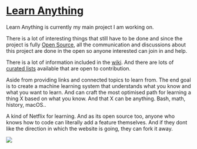 # [Learn Anything](https://learn-anything.xyz)
Learn Anything is currently my main project I am working on.

There is a lot of interesting things that still have to be done and since the project is fully [Open Source](https://github.com/learn-anything/learn-anything), all the communication and discussions about this project are done in the open so anyone interested can join in and help.

There is a lot of information included in the [wiki](https://github.com/learn-anything/learn-anything/wiki). And there are lots of [curated lists](https://github.com/learn-anything/curated-lists#readme) available that are open to contribution.

Aside from providing links and connected topics to learn from. The end goal is to create a machine learning system that understands what you know and what you want to learn. And can craft the most optimised path for learning a thing X based on what you know. And that X can be anything. Bash, math, history, macOS..

A kind of Netflix for learning. And as its open source too, anyone who knows how to code can literally add a feature themselves. And if they dont like the direction in which the website is going, they can fork it away.

![](https://raw.githubusercontent.com/learn-anything/learn-anything/dev/media/header.png)